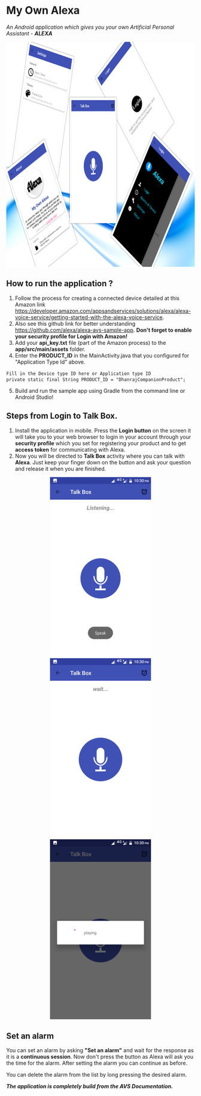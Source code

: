 # My Own Alexa
*An Android application which gives you your own Artificial Personal Assistant - **ALEXA***
<p align="center">
<img src="Screenshots/collage.png" height = "600" width="750"> 
</p>


## How to run the application ?

   1. Follow the process for creating a connected device detailed at this Amazon link  https://developer.amazon.com/appsandservices/solutions/alexa/alexa-voice-service/getting-started-with-the-alexa-voice-service.
   2. Also see this github link for better understanding https://github.com/alexa/alexa-avs-sample-app. **Don't forget to enable your
   security profile for Login with Amazon!**
   3. Add your **api_key.txt** file (part of the Amazon process) to the **app/src/main/assets** folder.
   4. Enter the **PRODUCT_ID** in the MainActivity.java that you configured for "Application Type Id" above.
   
   ```
   Fill in the Device type ID here or Application type ID 
   private static final String PRODUCT_ID = "DhanrajCompanionProduct"; 
   ```
    
   5. Build and run the sample app using Gradle from the command line or Android Studio!
   
## Steps from Login to Talk Box.
   1. Install the application in mobile. Press the **Login button** on the screen it will take you to your web browser
   to login in your account through your **security profile** which you set for registering your product and to get **access token** for communicating with Alexa.
   2. Now you will be directed to **Talk Box** activity where you can talk with **Alexa**. Just keep your finger down on the button and ask your 
   question and release it when you are finished.
   
   <p align="center">
<img src="Screenshots/Screenshot_20180511-223041.png" height = "480" width="270"> <img src="Screenshots/Screenshot_20180511-223044.png" height = "480" width="270"> <img src="Screenshots/Screenshot_20180511-223047.png" height = "480" width="270">
</p>
   
## Set an alarm   
    
   You can set an alarm by asking **"Set an alarm"** and wait for the response as it is a **continuous session**. Now don't press 
   the button as Alexa will ask you the time for the alarm. After setting the alarm you can continue as before.
   
   You can delete the alarm from the list by long pressing the desired alarm.
   
***The application is completely build from the AVS Documentation.***  
 
